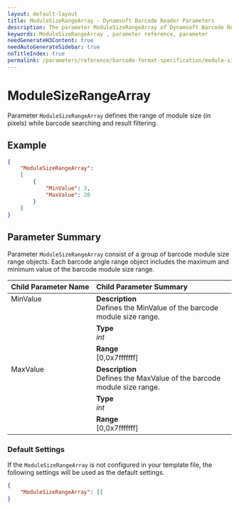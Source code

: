 ```yaml
---
layout: default-layout
title: ModuleSizeRangeArray - Dynamsoft Barcode Reader Parameters
description: The parameter ModuleSizeRangeArray of Dynamsoft Barcode Reader defines the range of module size (in pixels) while barcode searching and result filtering.
keywords: ModuleSizeRangeArray , parameter reference, parameter
needGenerateH3Content: true
needAutoGenerateSidebar: true
noTitleIndex: true
permalink: /parameters/reference/barcode-format-specification/module-size-range-array.html
---
```


# ModuleSizeRangeArray

Parameter `ModuleSizeRangeArray` defines the range of module size (in pixels) while barcode searching and result filtering.

## Example

```json
{
    "ModuleSizeRangeArray": 
    [
        {
            "MinValue": 3,
            "MaxValue": 20
        }
    ]
}
```

## Parameter Summary

Parameter `ModuleSizeRangeArray` consist of a group of barcode module size range objects. Each barcode angle range object includes the maximum and minimum value of the barcode module size range.

<table style = "text-align:left">
    <thead>
        <tr>
            <th nowrap="nowrap">Child Parameter Name</th>
            <th nowrap="nowrap">Child Parameter Summary</th>
        </tr>
    </thead>
    <tr>
        <td rowspan = "3" style="vertical-align:text-top">MinValue<br></td>
        <td><b>Description</b><br>Defines the MinValue of the barcode module size range.</td>
    </tr>
    <tr>
        <td><b>Type</b><br><i>int</i></td>
    </tr>
    <tr>
        <td><b>Range</b><br>[0,0x7fffffff]
        </td>
    </tr>
    <tr>
        <td rowspan = "3" style="vertical-align:text-top">MaxValue<br></td>
        <td><b>Description</b><br>Defines the MaxValue of the barcode module size range.</td>
    </tr>
    <tr>
        <td><b>Type</b><br><i>int</i></td>
    </tr>
    <tr>
        <td><b>Range</b><br>[0,0x7fffffff]
        </td>
    </tr>
</table>

### Default Settings

If the `ModuleSizeRangeArray` is not configured in your template file, the following settings will be used as the default settings.

```json
{
    "ModuleSizeRangeArray": []
}
```
